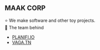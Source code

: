 ## MAAK CORP  
⭐️ We make software and other toy projects.  
🚀 The team behind   
- [PLANIFI.IO](https://github.com/planify-tn)
- [VAGA.TN](https://vaga.tn/)

